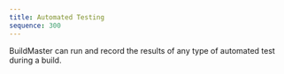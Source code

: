 ```yaml
---
title: Automated Testing
sequence: 300
---
```


BuildMaster can run and record the results of any type of automated test during a build.